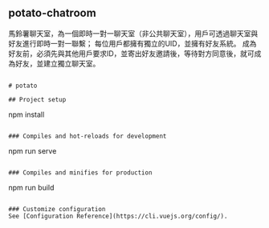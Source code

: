 ## potato-chatroom
馬鈴薯聊天室，為一個即時一對一聊天室（非公共聊天室），用戶可透過聊天室與好友進行即時一對一聯繫；
每位用戶都擁有獨立的UID，並擁有好友系統。
成為好友前，必須先與其他用戶要求ID，並寄出好友邀請後，等待對方同意後，就可成為好友，並建立獨立聊天室。

```

# potato

## Project setup
```
npm install
```

### Compiles and hot-reloads for development
```
npm run serve
```

### Compiles and minifies for production
```
npm run build
```

### Customize configuration
See [Configuration Reference](https://cli.vuejs.org/config/).
